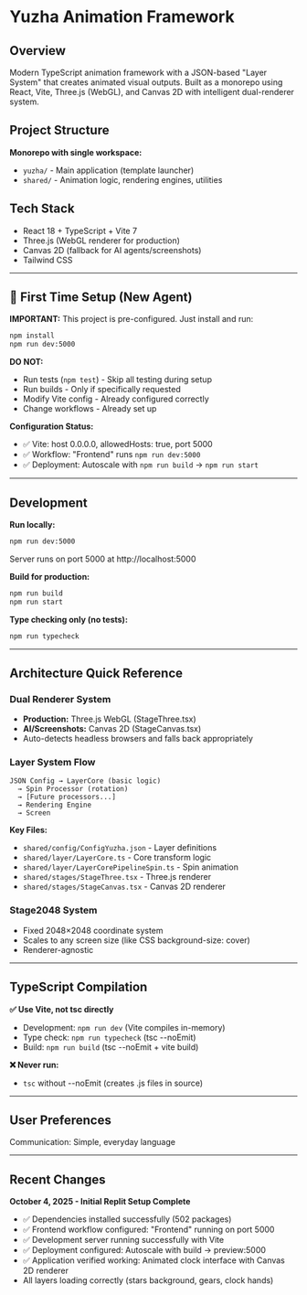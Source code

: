 # Yuzha Animation Framework

## Overview

Modern TypeScript animation framework with a JSON-based "Layer System" that creates animated visual outputs. Built as a monorepo using React, Vite, Three.js (WebGL), and Canvas 2D with intelligent dual-renderer system.

## Project Structure

**Monorepo with single workspace:**

- `yuzha/` - Main application (template launcher)
- `shared/` - Animation logic, rendering engines, utilities

## Tech Stack

- React 18 + TypeScript + Vite 7
- Three.js (WebGL renderer for production)
- Canvas 2D (fallback for AI agents/screenshots)
- Tailwind CSS

---

## 🚀 First Time Setup (New Agent)

**IMPORTANT:** This project is pre-configured. Just install and run:

```bash
npm install
npm run dev:5000
```

**DO NOT:**

- Run tests (`npm test`) - Skip all testing during setup
- Run builds - Only if specifically requested
- Modify Vite config - Already configured correctly
- Change workflows - Already set up

**Configuration Status:**

- ✅ Vite: host 0.0.0.0, allowedHosts: true, port 5000
- ✅ Workflow: "Frontend" runs `npm run dev:5000`
- ✅ Deployment: Autoscale with `npm run build` → `npm run start`

---

## Development

**Run locally:**

```bash
npm run dev:5000
```

Server runs on port 5000 at http://localhost:5000

**Build for production:**

```bash
npm run build
npm run start
```

**Type checking only (no tests):**

```bash
npm run typecheck
```

---

## Architecture Quick Reference

### Dual Renderer System

- **Production:** Three.js WebGL (StageThree.tsx)
- **AI/Screenshots:** Canvas 2D (StageCanvas.tsx)
- Auto-detects headless browsers and falls back appropriately

### Layer System Flow

```
JSON Config → LayerCore (basic logic)
  → Spin Processor (rotation)
  → [Future processors...]
  → Rendering Engine
  → Screen
```

**Key Files:**

- `shared/config/ConfigYuzha.json` - Layer definitions
- `shared/layer/LayerCore.ts` - Core transform logic
- `shared/layer/LayerCorePipelineSpin.ts` - Spin animation
- `shared/stages/StageThree.tsx` - Three.js renderer
- `shared/stages/StageCanvas.tsx` - Canvas 2D renderer

### Stage2048 System

- Fixed 2048×2048 coordinate system
- Scales to any screen size (like CSS background-size: cover)
- Renderer-agnostic

---

## TypeScript Compilation

**✅ Use Vite, not tsc directly**

- Development: `npm run dev` (Vite compiles in-memory)
- Type check: `npm run typecheck` (tsc --noEmit)
- Build: `npm run build` (tsc --noEmit + vite build)

**❌ Never run:**

- `tsc` without --noEmit (creates .js files in source)

---

## User Preferences

Communication: Simple, everyday language

---

## Recent Changes

**October 4, 2025 - Initial Replit Setup Complete**

- ✅ Dependencies installed successfully (502 packages)
- ✅ Frontend workflow configured: "Frontend" running on port 5000
- ✅ Development server running successfully with Vite
- ✅ Deployment configured: Autoscale with build → preview:5000
- ✅ Application verified working: Animated clock interface with Canvas 2D renderer
- All layers loading correctly (stars background, gears, clock hands)
